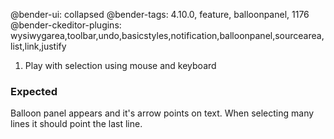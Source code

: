@bender-ui: collapsed
@bender-tags: 4.10.0, feature, balloonpanel, 1176
@bender-ckeditor-plugins: wysiwygarea,toolbar,undo,basicstyles,notification,balloonpanel,sourcearea,list,link,justify

1. Play with selection using mouse and keyboard

### Expected

Balloon panel appears and it's arrow points on text. When selecting many lines it should point the last line.
